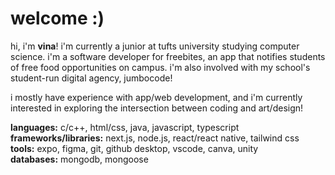 <h1> welcome :) </h1>

<!-- <table>
  <tr>
    <td>
      <img src="./vina-avatar.png" alt="vina's avatar" width="200" style="border-radius: 8px;" />
    </td>
    <td>
      hi, i'm <strong>vina</strong>! 
    </td>
  </tr>
</table>
-->

hi, i'm <strong>vina</strong>! i'm currently a junior at tufts university studying computer science. i'm a software developer for freebites, an app that notifies students of free food opportunities on campus. i'm also involved with my school's student-run digital agency, jumbocode!

i mostly have experience with app/web development, and i'm currently interested in exploring the intersection between coding and art/design!

<div style="display: flex; flex-direction: row; align-items: flex-start; gap: 20px; flex-wrap: wrap">
  <div>
    <b>languages:</b> c/c++, html/css, java, javascript, typescript <br>
    <b>frameworks/libraries:</b> next.js, node.js, react/react native, tailwind css <br>
    <b>tools:</b> expo, figma, git, github desktop, vscode, canva, unity <br>
    <b>databases:</b> mongodb, mongoose
  </div>
</div>
